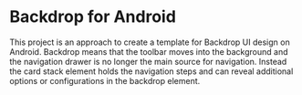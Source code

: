 # Backdrop for Android
This project is an approach to create a template for Backdrop UI design on Android.
Backdrop means that the toolbar moves into the background and the navigation drawer is no longer the main source for navigation.
Instead the card stack element holds the navigation steps and can reveal additional options or configurations in the backdrop element.
